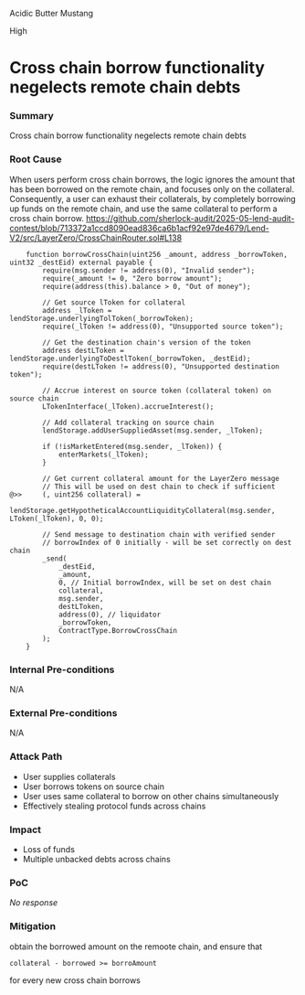 Acidic Butter Mustang

High

# Cross chain borrow functionality negelects remote chain debts

### Summary

Cross chain borrow functionality negelects remote chain debts

### Root Cause

When users perform cross chain borrows, the logic ignores the amount that has been borrowed on the remote chain, and focuses only on the collateral. Consequently, a user can exhaust their collaterals, by completely borrowing up funds on the remote chain, and use the same collateral to perform a cross chain borrow. 
https://github.com/sherlock-audit/2025-05-lend-audit-contest/blob/713372a1ccd8090ead836ca6b1acf92e97de4679/Lend-V2/src/LayerZero/CrossChainRouter.sol#L138
```solidity
    function borrowCrossChain(uint256 _amount, address _borrowToken, uint32 _destEid) external payable {
        require(msg.sender != address(0), "Invalid sender");
        require(_amount != 0, "Zero borrow amount");
        require(address(this).balance > 0, "Out of money");

        // Get source lToken for collateral
        address _lToken = lendStorage.underlyingTolToken(_borrowToken);
        require(_lToken != address(0), "Unsupported source token");

        // Get the destination chain's version of the token
        address destLToken = lendStorage.underlyingToDestlToken(_borrowToken, _destEid);
        require(destLToken != address(0), "Unsupported destination token");

        // Accrue interest on source token (collateral token) on source chain
        LTokenInterface(_lToken).accrueInterest();

        // Add collateral tracking on source chain
        lendStorage.addUserSuppliedAsset(msg.sender, _lToken);

        if (!isMarketEntered(msg.sender, _lToken)) {
            enterMarkets(_lToken);
        }

        // Get current collateral amount for the LayerZero message
        // This will be used on dest chain to check if sufficient
@>>     (, uint256 collateral) =
            lendStorage.getHypotheticalAccountLiquidityCollateral(msg.sender, LToken(_lToken), 0, 0);

        // Send message to destination chain with verified sender
        // borrowIndex of 0 initially - will be set correctly on dest chain
        _send(
            _destEid,
            _amount,
            0, // Initial borrowIndex, will be set on dest chain
            collateral,
            msg.sender,
            destLToken,
            address(0), // liquidator
            _borrowToken,
            ContractType.BorrowCrossChain
        );
    }
```

### Internal Pre-conditions

N/A

### External Pre-conditions

N/A

### Attack Path

* User supplies collaterals
* User borrows tokens on source chain
* User uses same collateral to borrow on other chains simultaneously
* Effectively stealing protocol funds across chains

### Impact

* Loss of funds
* Multiple unbacked debts across chains

### PoC

_No response_

### Mitigation

obtain the borrowed amount on the remoote chain, and ensure that 
```solidity
collateral - borrowed >= borroAmount
```

for every new cross chain borrows